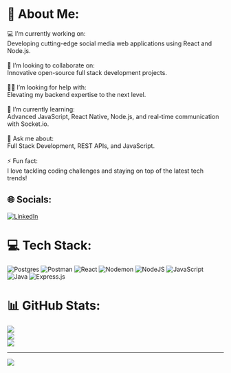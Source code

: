# 💫 About Me:
💻 I’m currently working on:  <br>   Developing cutting-edge social media web applications using React and Node.js.<br>   <br>🤝 I’m looking to collaborate on:  <br>   Innovative open-source full stack development projects.<br><br>🧑‍💼 I’m looking for help with:  <br>   Elevating my backend expertise to the next level.<br><br>🌱 I’m currently learning:  <br>   Advanced JavaScript, React Native, Node.js, and real-time communication with Socket.io.<br><br>💬 Ask me about:  <br>   Full Stack Development, REST APIs, and JavaScript.<br><br>⚡ Fun fact:  <br>   I love tackling coding challenges and staying on top of the latest tech trends!<br>


## 🌐 Socials:
[![LinkedIn](https://img.shields.io/badge/LinkedIn-%230077B5.svg?logo=linkedin&logoColor=white)](https://linkedin.com/in/https://www.linkedin.com/in/ashok-katwal-2b6a402ba/) 

# 💻 Tech Stack:
![Postgres](https://img.shields.io/badge/postgres-%23316192.svg?style=for-the-badge&logo=postgresql&logoColor=white) ![Postman](https://img.shields.io/badge/Postman-FF6C37?style=for-the-badge&logo=postman&logoColor=white) ![React](https://img.shields.io/badge/react-%2320232a.svg?style=for-the-badge&logo=react&logoColor=%2361DAFB) ![Nodemon](https://img.shields.io/badge/NODEMON-%23323330.svg?style=for-the-badge&logo=nodemon&logoColor=%BBDEAD) ![NodeJS](https://img.shields.io/badge/node.js-6DA55F?style=for-the-badge&logo=node.js&logoColor=white) ![JavaScript](https://img.shields.io/badge/javascript-%23323330.svg?style=for-the-badge&logo=javascript&logoColor=%23F7DF1E) ![Java](https://img.shields.io/badge/java-%23ED8B00.svg?style=for-the-badge&logo=openjdk&logoColor=white) ![Express.js](https://img.shields.io/badge/express.js-%23404d59.svg?style=for-the-badge&logo=express&logoColor=%2361DAFB)
# 📊 GitHub Stats:
![](https://github-readme-stats.vercel.app/api?username=Ashokkkkwr&theme=neon&hide_border=false&include_all_commits=false&count_private=false)<br/>
![](https://github-readme-streak-stats.herokuapp.com/?user=Ashokkkkwr&theme=neon&hide_border=false)<br/>
![](https://github-readme-stats.vercel.app/api/top-langs/?username=Ashokkkkwr&theme=neon&hide_border=false&include_all_commits=false&count_private=false&layout=compact)

---
[![](https://visitcount.itsvg.in/api?id=Ashokkkkwr&icon=0&color=0)](https://visitcount.itsvg.in)

<!-- Proudly created with GPRM ( https://gprm.itsvg.in ) -->
